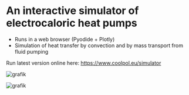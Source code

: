 # An interactive simulator of electrocaloric heat pumps
- Runs in a web browser (Pyodide + Plotly)
- Simulation of heat transfer by convection and by mass transport from fluid pumping

Run latest version online here: https://www.coolpol.eu/simulator

![grafik](https://github.com/user-attachments/assets/2780e37d-338c-4d75-aed4-67f14bf2b56c)

![grafik](https://github.com/user-attachments/assets/2a19d909-f92d-4ec9-bc1d-f86e38b5ee3d)
